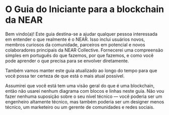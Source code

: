 # O Guia do Iniciante para a blockchain da NEAR

Bem vindo(a)! Este guia destina-se a ajudar qualquer pessoa interessada em entender o que realmente é o NEAR. Isso inclui usuários novos, membros curiosos da comunidade, parceiros em potencial e novos colaboradores principais da NEAR Collective. Fornecerei uma compreensão simples em português do que fazemos, por que fazemos, e como você pode aprender o que precisa para se envolver diretamente.

Também vamos manter este guia atualizado ao longo do tempo para que você possa ter certeza de que está o mais atual possível.

Assumirei que você está tem uma visão geral do que é uma blockchain, então não usarei nenhum diagrama com blocos e linhas neste guia. Não vou fazer nenhuma suposição sobre o seu nível técnico — você poderia ser um engenheiro altamente técnico, mas também poderia ser um designer menos técnico, um marketeiro ou um gerente de comunidades e redes sociais.
